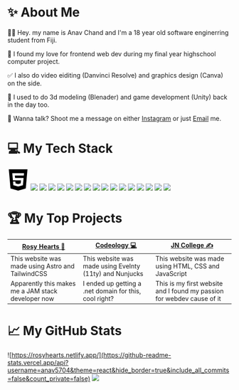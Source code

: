 # ✨ About Me
🙋‍♂️ Hey. my name is Anav Chand and I'm a 18 year old software enginerring student from Fiji. 

💖 I found my love for frontend web dev during my final year highschool computer project. 

 ✅ I also do video eiditing (Danvinci Resolve) and graphics design (Canva) on the side. 

🎨 I used to do 3d modeling (Blenader) and game development (Unity) back in the day too.

📩 Wanna talk? Shoot me a message on either [Instagram](https://www.instagram.com/anav.webdev/) or just [Email](mailto:anavkki@gmail.com) me.

# 💻 My Tech Stack
<!-- ![CSS3]([https://img.shields.io/badge/css3-%231572B6.svg?style=for-the-badge&logo=css3&logoColor=white](https://img.shields.io/badge/CSS3-1572B6.svg?style=for-the-badge&logo=CSS3&logoColor=white)) 
![Tailwind](https://img.shields.io/badge/Tailwind_CSS-38B2AC?style=for-the-badge&logo=tailwind-css&logoColor=white "Tailwind")
![HTML5](https://img.shields.io/badge/html5-%23E34F26.svg?style=for-the-badge&logo=html5&logoColor=white) 
![Markdown](https://img.shields.io/badge/markdown-%23000000.svg?style=for-the-badge&logo=markdown&logoColor=white) 
![JavaScript](https://img.shields.io/badge/JavaScript-F7DF1E?style=for-the-badge&logo=javascript&logoColor=black "JavaScript")
![C++](https://img.shields.io/badge/c++-%2300599C.svg?style=for-the-badge&logo=c%2B%2B&logoColor=white "C++")
![C#](https://img.shields.io/badge/c%23-%23239120.svg?style=for-the-badge&logo=c-sharp&logoColor=white "C#")
![Git](https://img.shields.io/badge/git-%23F05033.svg?style=for-the-badge&logo=git&logoColor=white "Git")
![GitHub](https://img.shields.io/badge/github-%23121011.svg?style=for-the-badge&logo=github&logoColor=white "GitHub")
![Netlify](https://img.shields.io/badge/netlify-%23000000.svg?style=for-the-badge&logo=netlify&logoColor=#00C7B7 "Netlify")
![Canva](https://img.shields.io/badge/Canva-%2300C4CC.svg?style=for-the-badge&logo=Canva&logoColor=white) 
![Blender](https://img.shields.io/badge/blender-%23F5792A.svg?style=for-the-badge&logo=blender&logoColor=white) 
![UNITY](https://img.shields.io/badge/Unity-%2320232a.svg?style=for-the-badge&logo=unity&logoColor=white)  -->
![](https://github.com/anav5704/anav5704/blob/main/html5.svg)
![](https://img.shields.io/badge/HTML5-E34F26.svg?style=for-the-badge&logo=HTML5&logoColor=white)
![](https://img.shields.io/badge/Markdown-000000.svg?style=for-the-badge&logo=Markdown&logoColor=white)
![](https://img.shields.io/badge/CSS3-1572B6.svg?style=for-the-badge&logo=CSS3&logoColor=white)
![](https://img.shields.io/badge/Tailwind%20CSS-06B6D4.svg?style=for-the-badge&logo=Tailwind-CSS&logoColor=white)
![](https://img.shields.io/badge/JavaScript-F7DF1E.svg?style=for-the-badge&logo=JavaScript&logoColor=black)
![](https://img.shields.io/badge/C++-00599C.svg?style=for-the-badge&logo=C++&logoColor=white)
![](https://img.shields.io/badge/C%20Sharp-239120.svg?style=for-the-badge&logo=C-Sharp&logoColor=white)
![](https://img.shields.io/badge/Git-F05032.svg?style=for-the-badge&logo=Git&logoColor=white)
![](https://img.shields.io/badge/GitHub-181717.svg?style=for-the-badge&logo=GitHub&logoColor=white)
![](https://img.shields.io/badge/Eleventy-000000.svg?style=for-the-badge&logo=Eleventy&logoColor=wh)
![](https://img.shields.io/badge/Nunjucks-1C4913.svg?style=for-the-badge&logo=Nunjucks&logoColor=white)
![](https://img.shields.io/badge/Astro-FF5D01.svg?style=for-the-badge&logo=Astro&logoColor=white)
![](https://img.shields.io/badge/Netlify-00C7B7.svg?style=for-the-badge&logo=Netlify&logoColor=white)
![](https://img.shields.io/badge/Canva-00C4CC.svg?style=for-the-badge&logo=Canva&logoColor=white)
![](https://img.shields.io/badge/Blender-F5792A.svg?style=for-the-badge&logo=Blender&logoColor=white)
![](https://img.shields.io/badge/Unity-FFFFFF.svg?style=for-the-badge&logo=Unity&logoColor=black)

# 🏆 My Top Projects
| [Rosy Hearts 🎂](http://rosyhearts.netlify.app)  | [Codeology 💻](http://codeology.net)  | [JN College ✍️](http://jncollege.netlify.app)  |
| --- | --- | --- |
| This website was made using Astro and TailwindCSS   | This website was made using Evelnty (11ty) and Nunjucks    | This website was made using HTML, CSS and JavaScript    |
| Apparently this makes me a JAM stack developer now   | I ended up getting a .net domain for this, cool right?  |  This is my first website and I found my passion for webdev cause of it     |


<!-- ![TypeScript](https://img.shields.io/badge/typescript-%23007ACC.svg?style=for-the-badge&logo=typescript&logoColor=white) -->
<!-- ![React](https://img.shields.io/badge/react-%2320232a.svg?style=for-the-badge&logo=react&logoColor=%2361DAFB)  -->
<!-- ![Bootstrap](https://img.shields.io/badge/bootstrap-%23563D7C.svg?style=for-the-badge&logo=bootstrap&logoColor=white)  -->

# 📈 My GitHub Stats
![https://rosyhearts.netlify.app/](https://github-readme-stats.vercel.app/api?username=anav5704&theme=react&hide_border=true&include_all_commits=false&count_private=false)
![](https://github-readme-streak-stats.herokuapp.com/?user=anav5704&theme=react&hide_border=true)
<!-- [![](https://github-readme-stats.vercel.app/api/top-langs/?username=anav5704&theme=react&hide_border=true&layout=compact) -->

<!-- [![](https://visitcount.itsvg.in/api?id=anav5704&icon=2&color=1)](https://visitcount.itsvg.in) -->

<!-- Proudly created with GPRM ( https://gprm.itsvg.in ) -->

